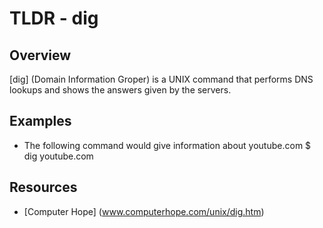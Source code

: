 TLDR - dig
==========

Overview
--------

[dig] (Domain Information Groper) is a UNIX command that performs 
	DNS lookups and shows the answers given by the servers.

Examples
--------

- The following command would give information about youtube.com
	$ dig youtube.com

Resources
---------

- [Computer Hope] (www.computerhope.com/unix/dig.htm)
